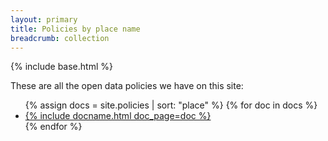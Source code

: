 ```yaml
---
layout: primary
title: Policies by place name
breadcrumb: collection
---
```


{% include base.html %}

These are all the open data policies we have on this site:

<ul>
{% assign docs = site.policies | sort: "place" %}
{% for doc in docs %}
  <li>
    <a href="{{ doc.url | prepend: site.baseurl }}">{% include docname.html doc_page=doc %}</a>
  </li>
{% endfor %}
</ul>

